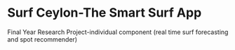 # Surf Ceylon-The Smart Surf App
 Final Year Research Project-individual component (real time surf forecasting and spot recommender)
